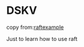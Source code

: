# DSKV

copy from:[raftexample](https://github.com/coreos/etcd/tree/master/contrib/raftexample)

Just to learn how to use raft
